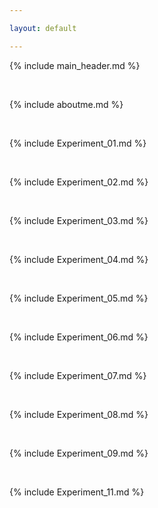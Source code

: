 ```yaml
---

layout: default

---
```


{% include main_header.md %}


<br>

{% include aboutme.md %}


<br>

{% include Experiment_01.md %}


<br>

{% include Experiment_02.md %}


<br>

{% include Experiment_03.md %}


<br>


{% include Experiment_04.md %}

<br>


{% include Experiment_05.md %}


<br>


{% include Experiment_06.md %}


<br>

{% include Experiment_07.md %}

<br>

{% include Experiment_08.md %}

<br>

{% include Experiment_09.md %}

<br>

{% include Experiment_11.md %}

<br>



<br>









